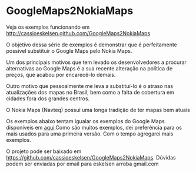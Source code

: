 GoogleMaps2NokiaMaps
===================

Veja os exemplos funcionando em <a href="http://cassioeskelsen.github.com/GoogleMaps2NokiaMaps">http://cassioeskelsen.github.com/GoogleMaps2NokiaMaps</a>

O objetivo dessa série de exemplos é demonstrar que é perfeitamente possível substituir o Google Maps pelo Nokia Maps.

Um dos principais motivos que tem levado os desenvolvedores a procurar alternativas ao Google Maps é a sua recente alteração na política de preços, que acabou por encarecê-lo demais.
 
Outro motivo que pessoalmente me leva a substituí-lo é o atraso nas atualizações dos mapas no Brasil, bem como a falta de cobertura em cidades fora dos grandes centros.

O Nokia Maps (Navteq) possui uma longa tradição de ter mapas bem atuais

Os exemplos abaixo tentam igualar os exemplos do Google Maps disponíveis em <a href="https://developers.google.com/maps/documentation/javascript/examples/">aqui</a>.Como são muitos exemplos, dei preferência para os mais usados para uma primeira versão. Com o tempo agregarei mais exemplos.

O projeto pode ser baixado em <a href="https://github.com/cassioeskelsen/GoogleMaps2NokiaMaps">https://github.com/cassioeskelsen/GoogleMaps2NokiaMaps</a>. Dúvidas podem ser enviadas por email para eskelsen arroba gmail.com